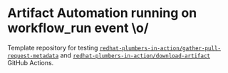 # Artifact Automation running on workflow_run event \o/

Template repository for testing [`redhat-plumbers-in-action/gather-pull-request-metadata`](https://github.com/redhat-plumbers-in-action/gather-pull-request-metadata) and [`redhat-plumbers-in-action/download-artifact`](https://github.com/redhat-plumbers-in-action/download-artifact) GitHub Actions.
